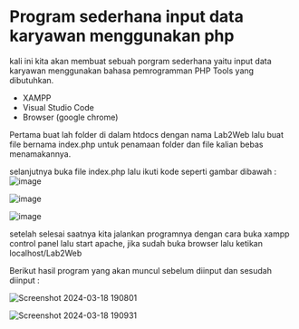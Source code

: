 # Program sederhana input data karyawan menggunakan php
kali ini kita akan membuat sebuah porgram sederhana yaitu input data karyawan menggunakan bahasa pemrogramman PHP
Tools yang dibutuhkan.
* XAMPP
* Visual Studio Code
* Browser (google chrome)
  
Pertama buat lah folder di dalam htdocs dengan nama Lab2Web lalu buat file bernama index.php untuk penamaan folder dan file kalian bebas menamakannya.

selanjutnya buka file index.php lalu ikuti kode seperti gambar dibawah :
![image](https://github.com/muammarM/lab2web2/assets/115475675/9d54c5c1-9b51-4caa-80a3-771563d8ef7b)

![image](https://github.com/muammarM/lab2web2/assets/115475675/76041393-9cd4-403d-ab28-a8cd79bb0434)

![image](https://github.com/muammarM/lab2web2/assets/115475675/176af1af-3ae9-4858-ac3e-f439a509375f)

setelah selesai saatnya kita jalankan programnya dengan cara buka xampp control panel lalu start apache, jika sudah buka browser lalu ketikan localhost/Lab2Web

Berikut hasil program yang akan muncul sebelum diinput dan sesudah diinput :

![Screenshot 2024-03-18 190801](https://github.com/muammarM/lab2web2/assets/115475675/4d87d22b-85e8-434b-aa06-5c13948c29a7)

![Screenshot 2024-03-18 190931](https://github.com/muammarM/lab2web2/assets/115475675/08ba872c-4e1f-4ec1-921a-6f639b08498b)





